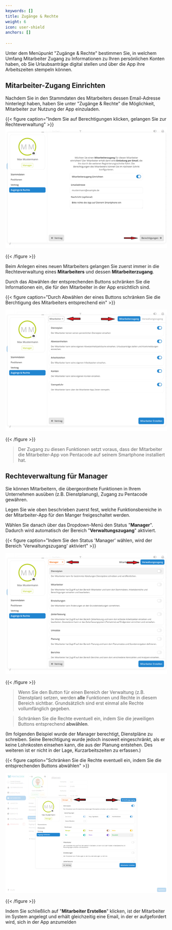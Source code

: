 ```yaml
---
keywords: []
title: Zugänge & Rechte
weight: 6
icon: user-shield
anchors: []

---
```

Unter dem Menüpunkt "Zugänge & Rechte" bestimmen Sie, in welchem Umfang Mitarbeiter Zugang zu Informationen zu Ihren persönlichen Konten haben, ob Sie Urlaubsanträge digital stellen und über die App ihre Arbeitszeiten stempeln können.

## Mitarbeiter-Zugang Einrichten

Nachdem Sie in den Stammdaten des Mitarbeiters dessen Email-Adresse hinterlegt haben, haben Sie unter "Zugänge & Rechte" die Möglichkeit, Mitarbeiter zur Nutzung der App einzuladen.

{{< figure caption="Indem Sie auf Berechtigungen klicken, gelangen Sie zur Rechteverwaltung" >}}![](/uploads/blog_update_1-17-0_mitarbeiter-app_ma-app-einrichten_2.png)

{{< /figure >}}

Beim Anlegen eines neuen Mitarbeiters gelangen Sie zuerst immer in die Rechteverwaltung eines **Mitarbeiters** und dessen **Mitarbeiterzugang**.

Durch das Abwählen der entsprechenden Buttons schränken Sie die Informationen ein, die für den Mitarbeiter in der App ersichtlich sind.

{{< figure caption="Durch Abwählen der eines Buttons schränken Sie die Berchtigung des Mitarbeiters entsprechend ein" >}}

![](/uploads/blog_update_1-17-0_mitarbeiter-app_rechte_1.png)

{{< /figure >}}

> Der Zugang zu diesen Funktionen setzt voraus, dass der Mitarbeiter die Mitarbeiter-App von Pentacode auf seinem Smartphone installiert hat.

## Rechteverwaltung für Manager

Sie können Mitarbeitern, die übergeordnete Funktionen in Ihrem Unternehmen ausüben (z.B. Dienstplanung), Zugang zu Pentacode gewähren.

Legen Sie wie oben beschrieben zuerst fest, welche Funktionsbereiche in der Mitarbeiter-App für den Manger freigeschaltet werden.

Wählen Sie danach über das Dropdown-Menü den Status "**Manager**". Dadurch wird automatisch der Bereich "**Verwaltungszugang**" aktiviert.

{{< figure caption="Indem Sie den Status 'Manager' wählen, wird der Bereich 'Verwaltungszugang' aktiviert" >}}

![](/uploads/blog_update_1-17-0_mitarbeiter-app_rechte_2.png)

{{< /figure >}}

> Wenn Sie den Button für einen Bereich der Verwaltung (z.B. Dienstplan) setzen, werden **alle** Funktionen und Rechte in diesem Bereich sichtbar. Grundsätzlich sind erst einmal alle Rechte vollumfänglich gegeben.

> Schränken Sie die Rechte eventuell ein, indem Sie die jeweiligen Buttons entsprechend **abwählen**.

(Im folgenden Beispiel wurde der Manager berechtigt, Dienstpläne zu schreiben. Seine Berechtigung wurde jedoch insoweit eingeschränkt, als er keine Lohnkosten einsehen kann, die aus der Planung entstehen. Des weiteren ist er nicht in der Lage, Kurzarbeitszeiten zu erfassen.)

{{< figure caption="Schränken Sie die Rechte eventuell ein, indem Sie die entsprechenden Buttons abwählen" >}}

![](/uploads/hilfeartikel_update_1-17-0_mitarbeiter-app_rechte_2.png)

{{< /figure >}}

Indem Sie schließlich auf "**Mitarbeiter Erstellen**" klicken, ist der Mitarbeiter im System angelegt und erhält gleichzeitig eine Email, in der er aufgefordert wird, sich in der App anzumelden